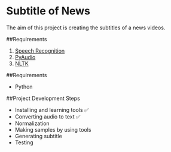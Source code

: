 
# Subtitle of News
The aim of this project is creating the subtitles of a news videos.

##Requirements

1. [Speech Recognition](https://pypi.python.org/pypi/SpeechRecognition)
2. [PyAudio](https://pypi.python.org/pypi/SpeechRecognition/)
3. [NLTK](http://www.nltk.org/)

##Requirements

* Python

##Project Development Steps

* Installing and learning tools :white_check_mark:
* Converting audio to text :white_check_mark:
* Normalization
* Making samples by using tools 
* Generating subtitle
* Testing
